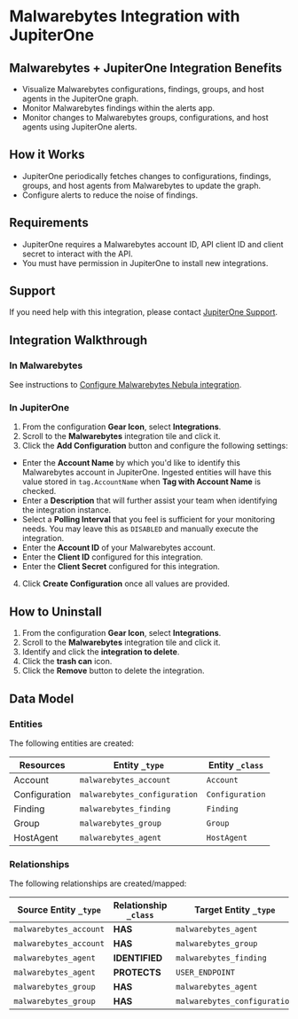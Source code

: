 # Malwarebytes Integration with JupiterOne

## Malwarebytes + JupiterOne Integration Benefits

*   Visualize Malwarebytes configurations, findings, groups, and host agents
    in the JupiterOne graph.
*   Monitor Malwarebytes findings within the alerts app.
*   Monitor changes to Malwarebytes groups, configurations, and host agents
    using JupiterOne alerts.

## How it Works

*   JupiterOne periodically fetches changes to configurations, findings,
    groups, and host agents from Malwarebytes to update the graph.
*   Configure alerts to reduce the noise of findings.

## Requirements

*   JupiterOne requires a Malwarebytes account ID, API client ID and client
    secret to interact with the API.
*   You must have permission in JupiterOne to install new integrations.

## Support

If you need help with this integration, please contact
[JupiterOne Support](https://support.jupiterone.io).

## Integration Walkthrough

### In Malwarebytes

See instructions to
[Configure Malwarebytes Nebula integration](https://support.malwarebytes.com/hc/en-us/articles/360046452914-Configure-Malwarebytes-Nebula-integration-for-Cortex-XSOAR).

### In JupiterOne

1.  From the configuration **Gear Icon**, select **Integrations**.
2.  Scroll to the **Malwarebytes** integration tile and click it.
3.  Click the **Add Configuration** button and configure the following settings:

*   Enter the **Account Name** by which you'd like to identify this Malwarebytes
    account in JupiterOne. Ingested entities will have this value stored in
    `tag.AccountName` when **Tag with Account Name** is checked.
*   Enter a **Description** that will further assist your team when identifying
    the integration instance.
*   Select a **Polling Interval** that you feel is sufficient for your monitoring
    needs. You may leave this as `DISABLED` and manually execute the integration.
*   Enter the **Account ID** of your Malwarebytes account.
*   Enter the **Client ID** configured for this integration.
*   Enter the **Client Secret** configured for this integration.

4.  Click **Create Configuration** once all values are provided.

## How to Uninstall

1.  From the configuration **Gear Icon**, select **Integrations**.
2.  Scroll to the **Malwarebytes** integration tile and click it.
3.  Identify and click the **integration to delete**.
4.  Click the **trash can** icon.
5.  Click the **Remove** button to delete the integration.

<!-- {J1_DOCUMENTATION_MARKER_START} -->

<!--
********************************************************************************
NOTE: ALL OF THE FOLLOWING DOCUMENTATION IS GENERATED USING THE
"j1-integration document" COMMAND. DO NOT EDIT BY HAND! PLEASE SEE THE DEVELOPER
DOCUMENTATION FOR USAGE INFORMATION:

https://github.com/JupiterOne/sdk/blob/master/docs/integrations/development.md
********************************************************************************
-->

## Data Model

### Entities

The following entities are created:

| Resources     | Entity `_type`               | Entity `_class` |
| ------------- | ---------------------------- | --------------- |
| Account       | `malwarebytes_account`       | `Account`       |
| Configuration | `malwarebytes_configuration` | `Configuration` |
| Finding       | `malwarebytes_finding`       | `Finding`       |
| Group         | `malwarebytes_group`         | `Group`         |
| HostAgent     | `malwarebytes_agent`         | `HostAgent`     |

### Relationships

The following relationships are created/mapped:

| Source Entity `_type`  | Relationship `_class` | Target Entity `_type`        |
| ---------------------- | --------------------- | ---------------------------- |
| `malwarebytes_account` | **HAS**               | `malwarebytes_agent`         |
| `malwarebytes_account` | **HAS**               | `malwarebytes_group`         |
| `malwarebytes_agent`   | **IDENTIFIED**        | `malwarebytes_finding`       |
| `malwarebytes_agent`   | **PROTECTS**          | `USER_ENDPOINT`              |
| `malwarebytes_group`   | **HAS**               | `malwarebytes_agent`         |
| `malwarebytes_group`   | **HAS**               | `malwarebytes_configuration` |

<!--
********************************************************************************
END OF GENERATED DOCUMENTATION AFTER BELOW MARKER
********************************************************************************
-->

<!-- {J1_DOCUMENTATION_MARKER_END} -->
 
<!--  jupiterOneDocVersion=0-1-0 -->